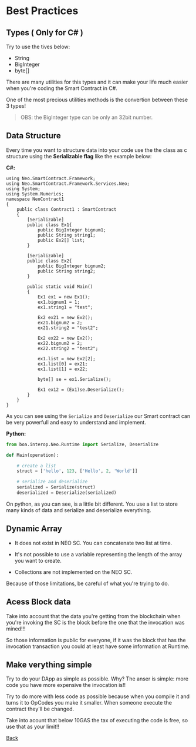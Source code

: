 # Best Practices

## Types ( Only for C# )

Try to use the tives below:
- String
- BigInteger
- byte[]

There are many utilities for this types and it can make your life much easier when you're coding the Smart Contract in C#.

One of the most precious utilities methods is the convertion between these 3 types!

> OBS: the BigInteger type can be only an 32bit number.

## Data Structure

Every time you want to structure data into your code use the the class as c structure using the **Serializable flag** like the example below:

**C#:**
```CSharp
using Neo.SmartContract.Framework;
using Neo.SmartContract.Framework.Services.Neo;
using System;
using System.Numerics;
namespace NeoContract1
{
    public class Contract1 : SmartContract
    {
        [Serializable]
        public class Ex1{
            public BigInteger bignum1;
            public String string1;
            public Ex2[] list;
        }
        
        [Serializable]
        public class Ex2{
            public BigInteger bignum2;
            public String string2;
        }
        
        public static void Main()
        {
            Ex1 ex1 = new Ex1();
            ex1.bignum1 = 1;
            ex1.string1 = "test";
            
            Ex2 ex21 = new Ex2();
            ex21.bignum2 = 2;
            ex21.string2 = "test2";

            Ex2 ex22 = new Ex2();
            ex22.bignum2 = 2;
            ex22.string2 = "test2";
            
            ex1.list = new Ex2[2];
            ex1.list[0] = ex21;
            ex1.list[1] = ex22;
            
            byte[] se = ex1.Serialize();
            
            Ex1 ex12 = (Ex1)se.Deserialize();
        }
    }
}
```

As you can see using the ``Serialize`` and ``Deserialize`` our Smart contract can be very powerfull and easy to understand and implement.

**Python:**
```Python
from boa.interop.Neo.Runtime import Serialize, Deserialize

def Main(operation):

    # create a list
    struct = ['hello', 123, ['Hello', 2, 'World']]

    # serialize and deserialize
    serialized = Serialize(struct)
    deserialized = Deserialize(serialized)
```

On python, as you can see, is a little bit different. You use a list to store many kinds of data and serialize and deserialize everything.

## Dynamic Array

 - It does not exist in NEO SC. You can concatenate two list at time.

 - It's not possible to use a variable representing the length of the array you want to create.

 - Collections are not implemented on the NEO SC.

Because of those limitations, be careful of what you're trying to do.

## Acess Block data

Take into account that the data you're getting from the blockchain when you're invoking the SC is the block before the one that the invocation was mined!!!

So those information is public for everyone, if it was the block that has the invocation transaction you could at least have some information at Runtime.

## Make verything simple

Try to do your  DApp as simple as possible. Why?
The anser is simple: more code you have more expensive the invocation is!!

Try to do more with less code as possible because when you compile it and turns it to OpCodes you make it smaller. When someone execute the contract they'll be changed.

Take into acount that below 10GAS the tax of executing the code is free, so use that as your limit!!

[Back](../SmartContract.md)